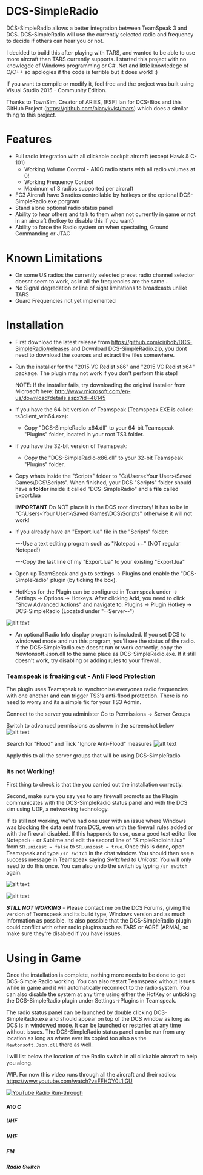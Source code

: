 # DCS-SimpleRadio

DCS-SimpleRadio allows a better integration between TeamSpeak 3 and DCS. DCS-SimpleRadio will use the currently selected radio and frequency to decide if others can hear you or not.

I decided to build this after playing with TARS, and wanted to be able to use more aircraft than TARS currently supports. I started this project with no knowlegde of Windows programming or C# .Net and little knowledege of C/C++ so apologies if the code is terrible but it does work! :) 

If you want to compile or modify it, feel free and the project was built using Visual Studio 2015 - Community Edition.

Thanks to TownSim, Creator of ARIES, [FSF] Ian for DCS-Bios and this GitHub Project (https://github.com/olanykvist/mars) which does a similar thing to this project. 

# Features
  - Full radio integration with all clickable cockpit aircraft (except Hawk & C-101)
    - Working Volume Control - A10C radio starts with all radio volumes at 0!
    - Working Frequency Control
    - Maximum of 3 radios supported per aircraft
  - FC3 Aircraft have 3 radios controllable by hotkeys or the optional DCS-SimpleRadio.exe porgram
  - Stand alone optional radio status panel
  - Ability to hear others and talk to them when not currently in game or not in an aircraft (hotkey to disable this if you want)
  - Ability to force the Radio system on when spectating, Ground Commanding or JTAC
 
# Known Limitations
 - On some US radios the currently selected preset radio channel selector doesnt seem to work, as in all the frequencies are the same...
 - No Signal degredation or line of sight limitations to broadcasts unlike TARS
 - Guard Frequencies not yet implemented
 
# Installation

 - First download the latest release from https://github.com/ciribob/DCS-SimpleRadio/releases and Download DCS-SimpleRadio.zip, you dont need to download the sources and extract the files somewhere.

- Run the installer for the "2015 VC Redist x86" and  "2015 VC Redist x64" package. The plugin may not work if you don't perform this step!
    
    NOTE: If the installer fails, try downloading the original installer from Microsoft here: http://www.microsoft.com/en-us/download/details.aspx?id=48145

- If you have the 64-bit version of Teamspeak (Teamspeak EXE is called: ts3client_win64.exe):
    
    - Copy "DCS-SimpleRadio-x64.dll" to your 64-bit Teamspeak "Plugins" folder, located in your root TS3 folder.

- If you have the 32-bit version of Teamspeak:
 	- Copy the "DCS-SimpleRadio-x86.dll" to your 32-bit Teamspeak "Plugins" folder.

- Copy whats inside the "Scripts" folder to "C:\Users\<Your User>\Saved Games\DCS\Scripts". 
   When finished, your DCS "Scripts" folder should have a **folder** inside it called "DCS-SimpleRadio" and a **file** called Export.lua

   ****IMPORTANT**** Do NOT place it in the DCS root directory! It has to be in "C:\Users\<Your User>\Saved Games\DCS\Scripts" otherwise it will not work!

- If you already have an "Export.lua" file in the "Scripts" folder: 
	
	---Use a text editing program such as "Notepad ++" (NOT regular Notepad!)
	
	---Copy the last line of my "Export.lua" to your existing "Export.lua"

- Open up TeamSpeak and go to settings -> Plugins and enable the "DCS-SimpleRadio" plugin (by ticking the box).

- HotKeys for the Plugin can be configured in Teamspeak under -> Settings -> Options -> Hotkeys. 
   After clicking Add, you need to click "Show Advanced Actions" and navigate to: Plugins -> Plugin Hotkey -> DCS-SimpleRadio  (Located under "--Server--") 

![alt text](http://i1056.photobucket.com/albums/t379/cfisher881/Ts3%20Hotkeys_zpsgxbh1aid.png~original "Hotkeys")

- An optional Radio Info display program is included. If you set DCS to windowed mode and run this program, you'll see the status of the radio. 
   If the DCS-SimpleRadio.exe doesnt run or work correctly, copy the Newtonsoft.Json.dll to the same place as  DCS-SimpleRadio.exe. If it still doesn't work, try disabling or adding rules to your firewall.

### Teamspeak is freaking out - Anti Flood Protection
The plugin uses Teamspeak to synchronise everyones radio frequencies with one another and can trigger TS3's anti-flood protection. There is no need to worry and its a simple fix for your TS3 Admin.

Connect to the server you administer
Go to Permissions -> Server Groups

Switch to advanced permissions as shown in the screenshot below
![alt text](http://i1056.photobucket.com/albums/t379/cfisher881/permissions%20edit_zpskssuokrz.png "Permissions")

Search for "Flood" and Tick "Ignore Anti-Flood" measures
![alt text](http://i1056.photobucket.com/albums/t379/cfisher881/anti%20flood_zpsoc2vsnuy.png "Permissions")

Apply this to all the server groups that will be using DCS-SimpleRadio

### Its not Working!
First thing to check is that the you carried out the installation correctly.

Second, make sure you say yes to any firewall promots as the Plugin communicates with the DCS-SimpleRadio status panel and with the DCS sim using UDP, a networking technology.

If its still not working, we've had one user with an issue where Windows was blocking the data sent from DCS, even with the firewall rules added or with the firewall disabled. If this happends to use, use a good text editor like Notepad++ or Sublime and edit the second line of "SimpleRadioInit.lua" from ```SR.unicast = false``` to ```SR.unicast = true```.
Once this is done, open Teamspeak and type ```/sr switch``` in the chat window. You should then see a success message in Teamspeak saying *Switched to Unicast*. You will only need to do this once. You can also undo the switch by typing ```/sr switch``` again.

![alt text](http://i1056.photobucket.com/albums/t379/cfisher881/ts3%20switch_zpszjdlko7i.png~original "Switch")

![alt text](http://i1056.photobucket.com/albums/t379/cfisher881/ts3%20switched_zps1gjbtqdu.png~original "Switch")

***STILL NOT WORKING*** - Please contact me on the DCS Forums, giving the version of Teamspeak and its build type, Windows version and as much information as possible. Its also possible that the DCS-SimpleRadio plugin could conflict with other radio plugins such as TARS or ACRE (ARMA), so make sure they're disabled if you have issues.

# Using in Game
Once the installation is complete, nothing more needs to be done to get DCS-Simple Radio working. You can also restart Teamspeak without issues while in game and it will automatically reconnect to the radio system. You can also disable the system at any time using either the HotKey or unticking the DCS-SimpleRadio plugin under Settings->Plugins in Teamspeak.

The radio status panel can be launched by double clicking DCS-SimpleRadio.exe and should appear on top of the DCS window as long as DCS is in windowed mode. It can be launched or restarted at any time without issues. The DCS-SimpleRadio status panel can be run from any location as long as where ever its copied too also as the ```Newtonsoft.Json.dll``` there as well.

I will list below the location of the Radio switch in all clickable aircraft to help you along.

WIP. For now this video runs through all the aircraft and their radios: https://www.youtube.com/watch?v=FFHQY0L1lGU

[![YouTube Radio Run-through ](http://img.youtube.com/vi/FFHQY0L1lGU/0.jpg)](https://www.youtube.com/watch?v=FFHQY0L1lGU)



#### A10 C
##### UHF
##### VHF
##### FM
##### Radio Switch

